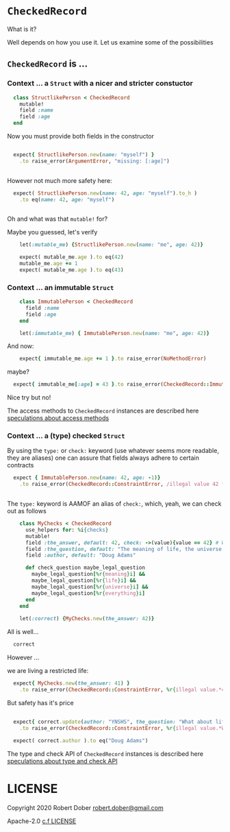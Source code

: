 # `CheckedRecord` 

What is it?

Well depends on how you use it. Let us examine some of the possibilities

## `CheckedRecord` is ...

### Context ... a `Struct` with a nicer and stricter constuctor


```ruby :include
  class StructlikePerson < CheckedRecord
    mutable!
    field :name
    field :age
  end
```

Now you must provide both fields in the constructor

```ruby :example Missing your age badly

  expect{ StructlikePerson.new(name: "myself") }
    .to raise_error(ArgumentError, "missing: [:age]")
    
```

However not much more safety here:

```ruby :example Got I confused?
  expect( StructlikePerson.new(name: 42, age: "myself").to_h )
    .to eq(name: 42, age: "myself")
    
```

Oh and what was that `mutable!` for?

Maybe you guessed, let's verify 

```ruby :include
    let(:mutable_me) {StructlikePerson.new(name: "me", age: 42)}
```

```ruby :example It is indeed mutable
    expect( mutable_me.age ).to eq(42)
    mutable_me.age += 1
    expect( mutable_me.age ).to eq(43)
```

### Context ... an immutable `Struct` 

```ruby :include
    class ImmutablePerson < CheckedRecord
      field :name
      field :age
    end

    let(:immutable_me) { ImmutablePerson.new(name: "me", age: 42)}
```

And now:

```ruby :example No more aging here
    expect{ immutable_me.age += 1 }.to raise_error(NoMethodError)
```

maybe?

```ruby :example Nice try
  expect{ immutable_me[:age] = 43 }.to raise_error(CheckedRecord::ImmutableError)
```

Nice try but no!

The access methods to `CheckedRecord` instances are described here [speculations about access methods](speculations/access_methods.md)  

### Context ... a (type) checked `Struct` 

By using the `type:` or `check:` keyword (use whatever seems more readable, they are aliases)
one can assure that fields always adhere to certain contracts

```ruby :example Types, really?
  expect { ImmutablePerson.new(name: 42, age: -1)}
    .to raise_error(CheckedRecord::ConstraintError, /illegal value 42 for field :name\nillegal value -1 for field :age/)
    
```

The `type:` keyword is AAMOF an alias of `check:`, which, yeah, we can check out as follows

```ruby :include
    class MyChecks < CheckedRecord
      use_helpers for: %i{checks}
      mutable!
      field :the_answer, default: 42, check: ->(value){value == 42} # Well kinda of a dogma
      field :the_question, default: "The meaning of life, the universe and everything", check: method(:check_question) 
      field :author, default: "Doug Adams"

      def check_question maybe_legal_question
        maybe_legal_question[%r{meaning}i] &&
        maybe_legal_question[%r{life}i] &&
        maybe_legal_question[%r{universe}i] &&
        maybe_legal_question[%r{everything}i]
      end
    end
    
    let(:correct) {MyChecks.new(the_answer: 42)}
```

All is well...

```ruby :example All is well...
  correct
```

However ...

we are living a restricted life:

```ruby :example A restriced life
  expect{ MyChecks.new(the_answer: 41) }
    .to raise_error(CheckedRecord::ConstraintError, %r{illegal value.*41.*for_field :the_answer})
```

But safety has it's price

```ruby :example Plagiatism, noooo!
  
  expect{ correct.update(author: "YNSHS", the_question: "What about life?") }
    .to raise_error(CheckedRecord::ConstraintError, %r{illegal value.*What about life\?.*for_field :the_question})
    
  expect( correct.author ).to eq("Doug Adams")
```

The type and check API of `CheckedRecord` instances is described here [speculations about type and check API](speculations/type_and_check_api.md)  

# LICENSE

Copyright 2020 Robert Dober robert.dober@gmail.com

Apache-2.0 [c.f LICENSE](LICENSE)
